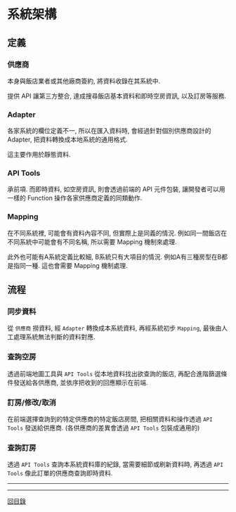 
# 系統架構

## 定義

### 供應商

本身與飯店業者或其他廠商簽約, 將資料收錄在其系統中.

提供 API 讓第三方整合, 達成搜尋飯店基本資料和即時空房資訊, 以及訂房等服務.

### Adapter

各家系統的欄位定義不一, 所以在匯入資料時, 會經過針對個別供應商設計的 Adapter, 把資料轉換成本地系統的通用格式.

這主要作用於靜態資料. 

### API Tools

承前項. 而即時資料, 如空房資訊, 則會透過前端的 API 元件包裝, 讓開發者可以用一樣的 Function 操作各家供應商定義的同類動作.

### Mapping

在不同系統裡, 可能會有資料內容不同, 但實際上是同義的情況. 例如同一間飯店在不同系統中可能會有不同名稱, 所以需要 Mapping 機制來處理. 

此外也可能有A系統定義比較細, B系統只有大項目的情況. 例如A有三種房型在B都是指同一種. 這也會需要 Mapping 機制處理.

## 流程

### 同步資料

從 `供應商` 撈資料, 經 `Adapter` 轉換成本系統資料, 再經系統初步 `Mapping`, 最後由人工處理系統無法判斷的資料對應.

### 查詢空房

透過前端地圖工具與 `API Tools` 從本地資料找出欲查詢的飯店, 再配合進階篩選條件發送給各供應商, 並依序把收到的回應顯示在前端.

### 訂房/修改/取消

在前端選擇查詢到的特定供應商的特定飯店房間, 把相關資料和操作透過 `API Tools` 發送給供應商. (各供應商的差異會透過 `API Tools` 包裝成通用的)

### 查詢訂房

透過 `API Tools` 查詢本系統資料庫的紀錄, 當需要細節或刷新資料時, 再透過 `API Tools` 像此訂單的供應商查詢即時資料.

---

---

[回目錄](https://github.com/Org08/gettour-doc/blob/master/README.md)
